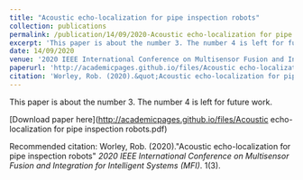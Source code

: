 ```yaml
---
title: "Acoustic echo-localization for pipe inspection robots"
collection: publications
permalink: /publication/14/09/2020-Acoustic echo-localization for pipe inspection robots
excerpt: 'This paper is about the number 3. The number 4 is left for future work.'
date: 14/09/2020
venue: '2020 IEEE International Conference on Multisensor Fusion and Integration for Intelligent Systems (MFI)'
paperurl: 'http://academicpages.github.io/files/Acoustic echo-localization for pipe inspection robots.pdf'
citation: 'Worley, Rob. (2020).&quot;Acoustic echo-localization for pipe inspection robots&quot; <i>2020 IEEE International Conference on Multisensor Fusion and Integration for Intelligent Systems (MFI)</i>. 1(3).'
---
```

This paper is about the number 3. The number 4 is left for future work.

[Download paper here](http://academicpages.github.io/files/Acoustic echo-localization for pipe inspection robots.pdf)

Recommended citation: Worley, Rob. (2020)."Acoustic echo-localization for pipe inspection robots" <i>2020 IEEE International Conference on Multisensor Fusion and Integration for Intelligent Systems (MFI)</i>. 1(3).